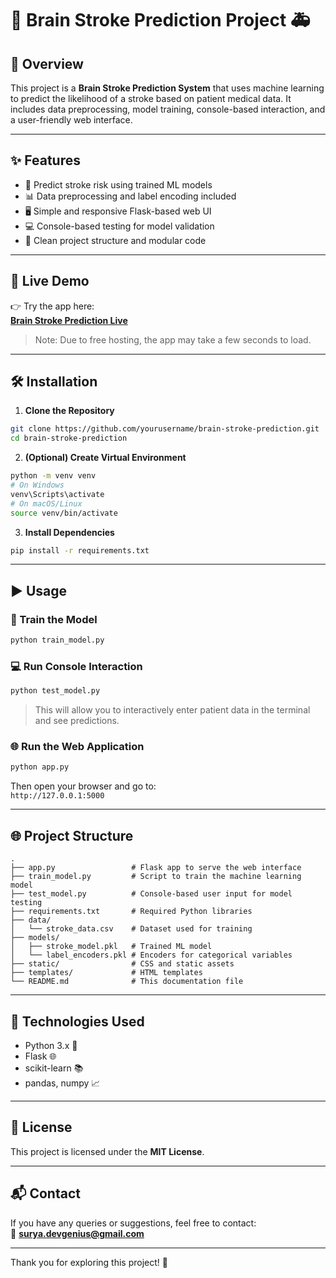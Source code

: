 # 🧠 Brain Stroke Prediction Project 🚑

## 📌 Overview

This project is a **Brain Stroke Prediction System** that uses machine learning to predict the likelihood of a stroke based on patient medical data. It includes data preprocessing, model training, console-based interaction, and a user-friendly web interface.

---

## ✨ Features

- 🧠 Predict stroke risk using trained ML models
- 📊 Data preprocessing and label encoding included
- 🖥️ Simple and responsive Flask-based web UI
- 💻 Console-based testing for model validation
- 📁 Clean project structure and modular code

---

## 🚀 Live Demo

👉 Try the app here:  
**[Brain Stroke Prediction Live](https://brain-stroke-prediction-ahro.onrender.com)**

> Note: Due to free hosting, the app may take a few seconds to load.

---

## 🛠️ Installation

1. **Clone the Repository**

```bash
git clone https://github.com/yourusername/brain-stroke-prediction.git
cd brain-stroke-prediction
```

2. **(Optional) Create Virtual Environment**

```bash
python -m venv venv
# On Windows
venv\Scripts\activate
# On macOS/Linux
source venv/bin/activate
```

3. **Install Dependencies**

```bash
pip install -r requirements.txt
```

---

## ▶️ Usage

### 🧠 Train the Model

```bash
python train_model.py
```

### 💻 Run Console Interaction

```bash
python test_model.py
```

> This will allow you to interactively enter patient data in the terminal and see predictions.

### 🌐 Run the Web Application

```bash
python app.py
```

Then open your browser and go to:  
`http://127.0.0.1:5000`

---

## 🌐 Project Structure

```
.
├── app.py                 # Flask app to serve the web interface
├── train_model.py         # Script to train the machine learning model
├── test_model.py          # Console-based user input for model testing
├── requirements.txt       # Required Python libraries
├── data/
│   └── stroke_data.csv    # Dataset used for training
├── models/
│   ├── stroke_model.pkl   # Trained ML model
│   └── label_encoders.pkl # Encoders for categorical variables
├── static/                # CSS and static assets
├── templates/             # HTML templates
└── README.md              # This documentation file
```

---

## 🧰 Technologies Used

* Python 3.x 🐍  
* Flask 🌐  
* scikit-learn 📚  
* pandas, numpy 📈  

---

## 📄 License

This project is licensed under the **MIT License**.

---

## 📬 Contact

If you have any queries or suggestions, feel free to contact:  
📧 **[surya.devgenius@gmail.com](mailto:surya.devgenius@gmail.com)**

---

Thank you for exploring this project! 🚀
